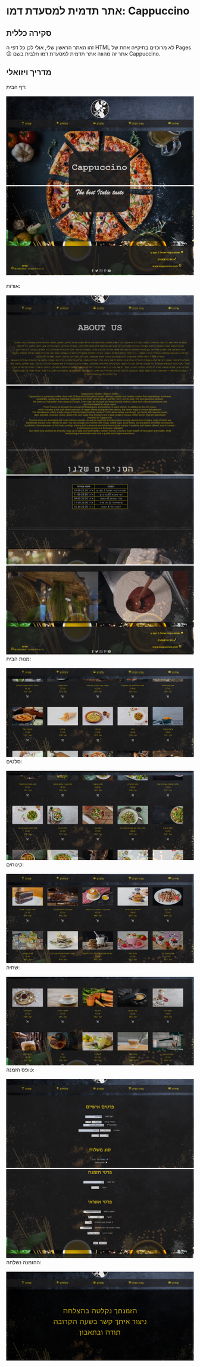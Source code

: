 # אתר תדמית למסעדת דמו: Cappuccino
## סקירה כללית
זהו האתר הראשון שלי, אולי לכן כל דפי ה HTML לא מרוכזים בתיקייה אחת של Pages 😉
אתר זה מהווה אתר תדמית למסעדת דמו חלבית בשם Cappuccino.

## מדריך ויזואלי
דף הבית:<br><br>
![דף הבית](Docs/Screenshots/home1.png)
![דף הבית](Docs/Screenshots/home2.png)<br><br>
אודות:<br><br>
![אודות](Docs/Screenshots/about1.png)
![אודות](Docs/Screenshots/about2.png)
![אודות](Docs/Screenshots/about3.png)
![אודות](Docs/Screenshots/about4.png)<br>
מנות הבית:<br><br>
![מנות הבית](Docs/Screenshots/meals.png)<br>
סלטים:<br><br>
![סלטים](Docs/Screenshots/salads.png)<br>
קינוחים:<br><br>
![קינוחים](Docs/Screenshots/desserts.png)<br>
שתיה:<br><br>
![שתיה](Docs/Screenshots/drinks.png)<br>
טופס הזמנה:<br><br>
![טופס הזמנה](Docs/Screenshots/form1.png)
![טופס הזמנה](Docs/Screenshots/form2.png)<br>
ההזמנה נשלחה:<br><br>
![ההזמנה נשלחה](Docs/Screenshots/thanks.png)<br>


